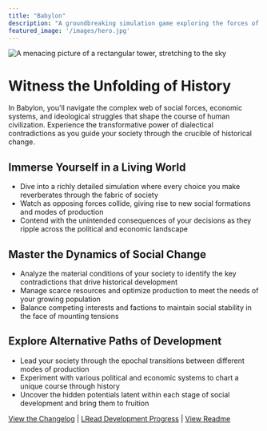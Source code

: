 ```yaml
---
title: "Babylon"
description: "A groundbreaking simulation game exploring the forces of historical materialism"
featured_image: '/images/hero.jpg'
---
```


![A menacing picture of a rectangular tower, stretching to the sky](/home/percy/projects/babylon/website/static/images/A_menacing(1).jpeg)

# Witness the Unfolding of History

In Babylon, you'll navigate the complex web of social forces, economic systems, and ideological struggles that shape the course of human civilization. Experience the transformative power of dialectical contradictions as you guide your society through the crucible of historical change.

## Immerse Yourself in a Living World

- Dive into a richly detailed simulation where every choice you make reverberates through the fabric of society
- Watch as opposing forces collide, giving rise to new social formations and modes of production  
- Contend with the unintended consequences of your decisions as they ripple across the political and economic landscape

## Master the Dynamics of Social Change

- Analyze the material conditions of your society to identify the key contradictions that drive historical development
- Manage scarce resources and optimize production to meet the needs of your growing population
- Balance competing interests and factions to maintain social stability in the face of mounting tensions

## Explore Alternative Paths of Development

- Lead your society through the epochal transitions between different modes of production
- Experiment with various political and economic systems to chart a unique course through history
- Uncover the hidden potentials latent within each stage of social development and bring them to fruition

[View the Changelog](https://github.com/jmyeary/babylon/blob/main/docs/CHANGELOG.md) | [LRead Development Progress](https://github.com/jmyeary/babylon/blob/main/docs/TODO.md) | [View Readme](https://github.com/jmyeary/babylon#readme)

